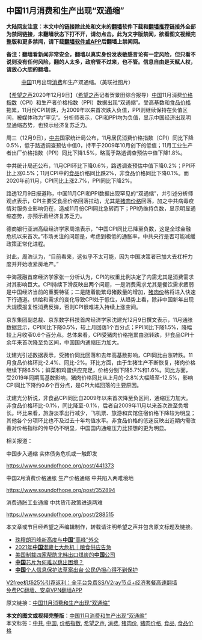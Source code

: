  <h2>中国11月消费和生产出现“双通缩”</h2> <p class="notice"><b>大陆网友注意：本文中的链接除此处和文末的<a href="https://github.com/bannedbook/fanqiang" >翻墙</a>软件下载和<a href="https://github.com/killgcd/justmysocks/blob/master/README.md">翻墙推荐</a>链接外全部为禁网链接，未翻墙状态下打不开，请勿点击。此为文字版禁闻，欲看图文视频完整版和更多禁闻，请下载<a href="https://github.com/bannedbook/fanqiang">翻墙软件或APP</a>后翻墙上禁闻网。</p><p>备注：翻墙看新闻非常安全，翻墙以真实身份发表敏感言论有一定风险，但只看不说则没有任何风险，翻的人太多，政府管不过来，也不管。信息自由是天赋人权，请放心大胆的翻墙。</b></p>  <div class="entry"> <figure><figcaption><a href="https://www.bannedbook.org/bnews/tag/%E4%B8%AD%E5%9B%BD/" class="st_tag internal_tag" rel="tag" title="标签 中国 下的日志">中国</a>11月出现<a href="https://www.bannedbook.org/bnews/tag/%e6%b6%88%e8%b4%b9/" class="st_tag internal_tag" rel="tag" title="标签 消费 下的日志">消费</a>和生产双通缩。（美联社图片）</figcaption></figure> <p>【<span class='wp_keywordlink_affiliate'><a href="https://www.soundofhope.org" title="希望之声" target="_blank">希望之声</a></span>2020年12月9日】（<a href="https://www.bannedbook.org/bnews/tag/%e5%b8%8c%e6%9c%9b%e4%b9%8b%e5%a3%b0/" class="st_tag internal_tag" rel="tag" title="标签 希望之声 下的日志">希望之声</a>记者贺景田综合报导）<span class='wp_keywordlink_affiliate'><a href="https://www.bannedbook.org/" title="中国" target="_blank">中国</a></span>11月消费<a href="https://www.bannedbook.org/bnews/tag/%E4%BB%B7%E6%A0%BC%E6%8C%87%E6%95%B0/" class="st_tag internal_tag" rel="tag" title="标签 价格指数 下的日志">价格指数</a>（CPI）和生产者价格指数（PPI）数据出现“双通缩”。受高基数和<a href="https://www.bannedbook.org/bnews/tag/%E9%A3%9F%E5%93%81%E4%BB%B7%E6%A0%BC/" class="st_tag internal_tag" rel="tag" title="标签 食品价格 下的日志">食品价格</a>拖累，11月份CPI转跌，为2009年以来首次跌入负值，PPI则继续保持在负值区间，被媒体称为“罕见”。分析师表示，CPI和PPI均为负值，显示中国经济出现明显通缩态势，也预示经济复苏乏力。</p> <p>周三（12月9日），<a href="https://www.bannedbook.org/bnews/tag/%e4%b8%ad%e5%85%b1/" class="st_tag internal_tag" rel="tag" title="标签 中共 下的日志">中共</a>国家统计局公布，11月居民消费价格指数（CPI）同比下降0.5%，低于路透调查预估中值0，持平于2009年10月创下的低值；11月工业生产者出厂价格指数（PPI）同比下降1.5%，略高于路透调查预估中值下降1.8%。</p> <p>中共统计局还公布，11月CPI环比下降0.6%，路透调查预估中值下降0.2%；PPI环比上涨0.5%；11月CPI中的<a href="https://www.bannedbook.org/bnews/tag/%e9%a3%9f%e5%93%81/" class="st_tag internal_tag" rel="tag" title="标签 食品 下的日志">食品</a>价格同比跌2%，非食品价格同比下降0.1%。而2020年前11月，CPI同比上涨2.7%，PPI同比下降2%。</p> <p>路透12月9日报道称，中国11月CPI和PPI数据出现罕见的“双通缩”，并引述分析师观点表示，CPI主要受食品价格回落拉动，尤其是<a href="https://www.bannedbook.org/bnews/tag/%E7%8C%AA%E8%82%89%E4%BB%B7%E6%A0%BC/" class="st_tag internal_tag" rel="tag" title="标签 猪肉价格 下的日志">猪肉价格</a>回落，加之中共病毒疫情对服务业影响仍在，造成11月份CPI同比急转而下；PPI仍维持负数，显示明显通缩态势，亦预示着经济复苏乏力。</p>  <p>德商银行亚洲高级经济学家周浩表示，“中国CPI同比已降至负数，这是全球金融危机以来首次。”市场关注的问题是，考虑到极低的通胀率，中共央行是否可能减缓政策正常化进程。</p> <p>对此，周浩认为，“目前看来，这似乎不太可能，因为中国决策者已加大去杠杆力度并开始收紧房地产。”</p> <p>中海晟融首席经济学家张一分析认为，CPI的权重比例决定了内需尤其是消费需求对其影响巨大。CPI持续下滑反映出两个问题，一是消费需求尤其是餐饮需求疲弱是中国经济当前的重要特征；二是随着能繁母猪数量的增加，<a href="https://www.bannedbook.org/bnews/tag/%E7%8C%AA%E8%82%89%E4%BB%B7/" class="st_tag internal_tag" rel="tag" title="标签 猪肉价 下的日志">猪肉价</a>格将进入快速下行通道。供给和需求的变化导致CPI处于低位，从趋势上看，除非中国新年出现大规模报复性消费反弹，否则CPI很难进入持续上涨空间。</p> <p>京东集团副总裁、京东数字科技首席经济学家沈建光12月9日撰文表示，11月通胀数据显示，CPI同比下降0.5%，较上月回落1个百分点；PPI同比下降1.5%，降幅较上月收窄0.6个百分点。总体来看，CPI受猪肉价格拖累由涨转跌，非食品CPI十余年来首次降至负区间，中国国内通缩压力加大。</p>  <p>沈建光引述数据表示，受猪价同比回落和去年高基数影响，CPI同比由涨转跌。11月食品价格环比-2.4%、同比-2%。环比方面，由于生猪生产不断恢复，猪肉价格继续下降6.5%；鲜菜和鸡蛋供应充足，价格分别下降5.7%和1.6%。同比方面，受2019年同期高基数影响，猪肉价格同比从上月的-2.8%大幅降至-12.5%，影响CPI同比下降约0.6个百分点，是CPI大幅回落的主要原因。</p> <p>沈建光分析说，非食品CPI同比自2009年以来首次降至负区间，通缩压力加大。非食品价格环比-0.1%，同比降至-0.1%，后者自2009年11月以来首次跌至负增长。环比来看，旅游淡季出行减少，飞机票、旅游和宾馆住宿价格下降较为明显；其他各个分项环比也不及过去十年均值水平。非食品价格的低迷反映出近期内需改善对价格指标的传导仍不明显，中国国内通缩压力比预想的更为明显。</p> <p>相关报道：</p> <p>中国步入通缩 实体债务危机或一触即发</p>  <p><a href="https://www.soundofhope.org/post/441373">https://www.soundofhope.org/post/441373</a></p> <p>中国2月消费价格通胀 生产价格通缩 中共陷入两难境地</p> <p><a href="https://www.soundofhope.org/post/352894">https://www.soundofhope.org/post/352894</a></p> <p>消费通胀工业通缩 中共货币政策进退两难</p>  <p><a href="https://www.soundofhope.org/post/288515">https://www.soundofhope.org/post/288515</a></p> <p>本文章或节目经希望之声编辑制作，转载请注明希望之声并包含原文标题及链接。</p> <ul class='op-related-articles' title='相关阅读'> <li><a href='https://www.bannedbook.org/bnews/headline/20201210/1444971.html' target='_blank'>珠穆朗玛峰新高度与<b>中国</b>“高峰”外交</a></li> <li><a href='https://www.bannedbook.org/bnews/taiwannews/20201210/1444970.html' target='_blank'>2021年<b>中国</b>潜藏七大危机｜粮食供应告急</a></li> <li><a href='https://www.bannedbook.org/bnews/comments/20201210/1444969.html' target='_blank'>美国制裁四家帮助北韩出口煤炭的<b>中国</b>公司</a></li> <li><a href='https://www.bannedbook.org/bnews/headline/20201210/1444948.html' target='_blank'><b>中国</b>芯片为何难以跳出困境？</a></li> <li><a href='https://www.bannedbook.org/bnews/headline/20201210/1444947.html' target='_blank'><b>中国</b>个人信息保护法草案出台 公民仍担心得不到保护</a></li> </ul> <p class="texttj"> <a href="https://github.com/bannedbook/fanqiang/wiki/V2ray%E6%9C%BA%E5%9C%BA" target="_blank">V2free机场25%引荐返利：全平台免费SS/V2ray节点+经济套餐高速翻墙</a><br/> <a href="https://github.com/bannedbook/fanqiang/wiki/%E7%A6%81%E9%97%BB%E7%BD%91%E5%AE%89%E5%8D%93%E7%BF%BB%E5%A2%99%E6%96%B0%E9%97%BBAPP" target="_blank">免费PC翻墙、安卓VPN翻墙APP</a></p><p>原文链接：<a class="src_link"  href="https://www.soundofhope.org/post/452005" target="_blank">中国11月消费和生产出现“双通缩”</a></p><a name='sharetosocial'></a>       <div><b>本文的图文或视频完整版</b>：<a href='https://www.bannedbook.org/bnews/comments/20201210/1444998.html'>中国11月消费和生产出现“双通缩”</a></div>  </div><!--END ENTRY--> <div class="postfooter"> <div>本文标签：<a href="https://www.bannedbook.org/bnews/tag/%e4%b8%ad%e5%85%b1/" rel="tag">中共</a>, <a href="https://www.bannedbook.org/bnews/tag/%E4%B8%AD%E5%9B%BD/" rel="tag">中国</a>, <a href="https://www.bannedbook.org/bnews/tag/%E4%BB%B7%E6%A0%BC%E6%8C%87%E6%95%B0/" rel="tag">价格指数</a>, <a href="https://www.bannedbook.org/bnews/tag/%e5%b8%8c%e6%9c%9b%e4%b9%8b%e5%a3%b0/" rel="tag">希望之声</a>, <a href="https://www.bannedbook.org/bnews/tag/%e6%b6%88%e8%b4%b9/" rel="tag">消费</a>, <a href="https://www.bannedbook.org/bnews/tag/%E7%8C%AA%E8%82%89%E4%BB%B7/" rel="tag">猪肉价</a>, <a href="https://www.bannedbook.org/bnews/tag/%E7%8C%AA%E8%82%89%E4%BB%B7%E6%A0%BC/" rel="tag">猪肉价格</a>, <a href="https://www.bannedbook.org/bnews/tag/%e9%a3%9f%e5%93%81/" rel="tag">食品</a>, <a href="https://www.bannedbook.org/bnews/tag/%E9%A3%9F%E5%93%81%E4%BB%B7%E6%A0%BC/" rel="tag">食品价格</a></div>  </div><!--END POSTFOOTER--> 